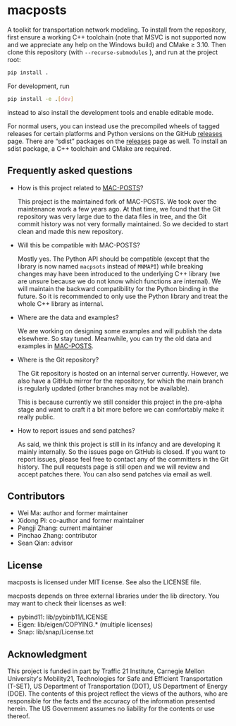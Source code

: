# macposts

A toolkit for transportation network modeling. To install from the repository,
first ensure a working C++ toolchain (note that MSVC is not supported now and we
appreciate any help on the Windows build) and CMake ≥ 3.10. Then clone this
repository (with `--recurse-submodules` ), and run at the project root:

```sh
pip install .
```

For development, run

```sh
pip install -e .[dev]
```

instead to also install the development tools and enable editable mode.

For normal users, you can instead use the precompiled wheels of tagged releases
for certain platforms and Python versions on the GitHub [releases] page. There
are “sdist” packages on the [releases] page as well. To install an sdist
package, a C++ toolchain and CMake are required.

[releases]: https://github.com/kunhtkun/macposts/releases

## Frequently asked questions

* How is this project related to [MAC-POSTS]?

  This project is the maintained fork of MAC-POSTS. We took over the maintenance
  work a few years ago. At that time, we found that the Git repository was very
  large due to the data files in tree, and the Git commit history was not very
  formally maintained. So we decided to start clean and made this new
  repository.

* Will this be compatible with MAC-POSTS?

  Mostly yes. The Python API should be compatible (except that the library is
  now named `macpsots` instead of `MNMAPI`) while breaking changes may have been
  introduced to the underlying C++ library (we are unsure because we do not know
  which functions are internal). We will maintain the backward compatibility for
  the Python binding in the future. So it is recommended to only use the Python
  library and treat the whole C++ library as internal.

* Where are the data and examples?

  We are working on designing some examples and will publish the data elsewhere.
  So stay tuned. Meanwhile, you can try the old data and examples in
  [MAC-POSTS].

* Where is the Git repository?

  The Git repository is hosted on an internal server currently. However, we also
  have a GitHub mirror for the repository, for which the main branch is
  regularly updated (other branches may not be available).

  This is because currently we still consider this project in the pre-alpha
  stage and want to craft it a bit more before we can comfortably make it really
  public.

* How to report issues and send patches?

  As said, we think this project is still in its infancy and are developing it
  mainly internally. So the issues page on GitHub is closed. If you want to
  report issues, please feel free to contact any of the committers in the Git
  history. The pull requests page is still open and we will review and accept
  patches there. You can also send patches via email as well.

[MAC-POSTS]: https://github.com/Lemma1/MAC-POSTS

## Contributors

- Wei Ma: author and former maintainer
- Xidong Pi: co-author and former maintainer
- Pengji Zhang: current maintainer
- Pinchao Zhang: contributor
- Sean Qian: advisor

## License

macposts is licensed under MIT license. See also the LICENSE file.

macposts depends on three external libraries under the lib directory. You may
want to check their licenses as well:

- pybind11: lib/pybinb11/LICENSE
- Eigen: lib/eigen/COPYING.* (multiple licenses)
- Snap: lib/snap/License.txt

## Acknowledgment

This project is funded in part by Traffic 21 Institute, Carnegie Mellon
University's Mobility21, Technologies for Safe and Efficient Transportation
(T-SET), US Department of Transportation (DOT), US Department of Energy (DOE).
The contents of this project reflect the views of the authors, who are
responsible for the facts and the accuracy of the information presented herein.
The US Government assumes no liability for the contents or use thereof.

